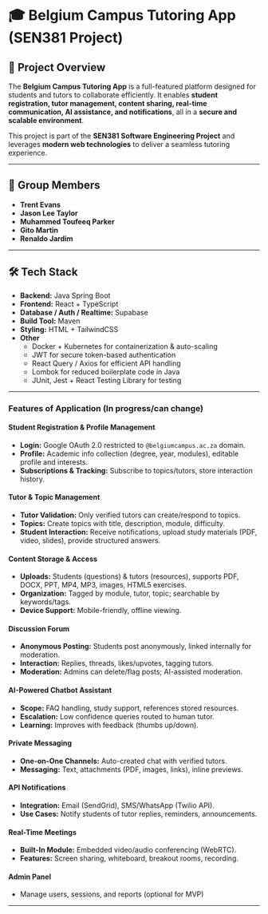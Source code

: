 # 🎓 Belgium Campus Tutoring App (SEN381 Project)

## 🚀 Project Overview
The **Belgium Campus Tutoring App** is a full-featured platform designed for students and tutors to collaborate efficiently. It enables **student registration, tutor management, content sharing, real-time communication, AI assistance, and notifications**, all in a **secure and scalable environment**.  

This project is part of the **SEN381 Software Engineering Project** and leverages **modern web technologies** to deliver a seamless tutoring experience.

---

## 👥 Group Members
- **Trent Evans**  
- **Jason Lee Taylor**  
- **Muhammed Toufeeq Parker**  
- **Gito Martin**  
- **Renaldo Jardim**

---

## 🛠 Tech Stack
- **Backend:** Java Spring Boot  
- **Frontend:** React + TypeScript  
- **Database / Auth / Realtime:** Supabase  
- **Build Tool:** Maven  
- **Styling:** HTML + TailwindCSS  
- **Other**  
  - Docker + Kubernetes for containerization & auto-scaling  
  - JWT for secure token-based authentication  
  - React Query / Axios for efficient API handling  
  - Lombok for reduced boilerplate code in Java  
  - JUnit, Jest + React Testing Library for testing

---

### Features of Application (In progress/can change)

#### Student Registration & Profile Management
- **Login:** Google OAuth 2.0 restricted to `@belgiumcampus.ac.za` domain.  
- **Profile:** Academic info collection (degree, year, modules), editable profile and interests.  
- **Subscriptions & Tracking:** Subscribe to topics/tutors, store interaction history.  

#### Tutor & Topic Management
- **Tutor Validation:** Only verified tutors can create/respond to topics.  
- **Topics:** Create topics with title, description, module, difficulty.  
- **Student Interaction:** Receive notifications, upload study materials (PDF, video, slides), provide structured answers.  

#### Content Storage & Access
- **Uploads:** Students (questions) & tutors (resources), supports PDF, DOCX, PPT, MP4, MP3, images, HTML5 exercises.  
- **Organization:** Tagged by module, tutor, topic; searchable by keywords/tags.  
- **Device Support:** Mobile-friendly, offline viewing.  

#### Discussion Forum
- **Anonymous Posting:** Students post anonymously, linked internally for moderation.  
- **Interaction:** Replies, threads, likes/upvotes, tagging tutors.  
- **Moderation:** Admins can delete/flag posts; AI-assisted moderation.  

#### AI-Powered Chatbot Assistant
- **Scope:** FAQ handling, study support, references stored resources.  
- **Escalation:** Low confidence queries routed to human tutor.  
- **Learning:** Improves with feedback (thumbs up/down).  

#### Private Messaging
- **One-on-One Channels:** Auto-created chat with verified tutors.  
- **Messaging:** Text, attachments (PDF, images, links), inline previews.  

#### API Notifications
- **Integration:** Email (SendGrid), SMS/WhatsApp (Twilio API).  
- **Use Cases:** Notify students of tutor replies, reminders, announcements.  

#### Real-Time Meetings
- **Built-In Module:** Embedded video/audio conferencing (WebRTC).  
- **Features:** Screen sharing, whiteboard, breakout rooms, recording.  

#### Admin Panel 
   - Manage users, sessions, and reports (optional for MVP)

---
